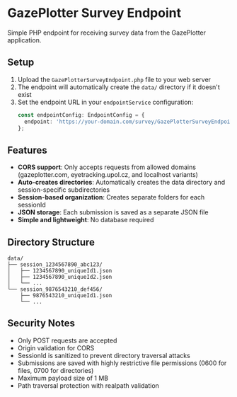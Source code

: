 # GazePlotter Survey Endpoint

Simple PHP endpoint for receiving survey data from the GazePlotter application.

## Setup

1. Upload the `GazePlotterSurveyEndpoint.php` file to your web server
2. The endpoint will automatically create the `data/` directory if it doesn't exist
3. Set the endpoint URL in your `endpointService` configuration:
   ```typescript
   const endpointConfig: EndpointConfig = {
     endpoint: 'https://your-domain.com/survey/GazePlotterSurveyEndpoint.php'
   };
   ```

## Features

- **CORS support**: Only accepts requests from allowed domains (gazeplotter.com, eyetracking.upol.cz, and localhost variants)
- **Auto-creates directories**: Automatically creates the data directory and session-specific subdirectories
- **Session-based organization**: Creates separate folders for each sessionId
- **JSON storage**: Each submission is saved as a separate JSON file
- **Simple and lightweight**: No database required

## Directory Structure

```
data/
├── session_1234567890_abc123/
│   ├── 1234567890_uniqueId1.json
│   ├── 1234567890_uniqueId2.json
│   └── ...
└── session_9876543210_def456/
    ├── 9876543210_uniqueId1.json
    └── ...
```

## Security Notes

- Only POST requests are accepted
- Origin validation for CORS
- SessionId is sanitized to prevent directory traversal attacks
- Submissions are saved with highly restrictive file permissions (0600 for files, 0700 for directories)
- Maximum payload size of 1 MB
- Path traversal protection with realpath validation

